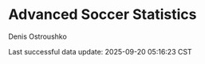 # Advanced Soccer Statistics
Denis Ostroushko

<!-- gfm -->

Last successful data update: 2025-09-20 05:16:23 CST
